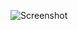 ![Screenshot](https://raw.githubusercontent.com/Cryakl/Ultimate-RAT-Collection/refs/heads/main/ZDemon/Z-dem0n126%20al3raab/Screenshot.png)
